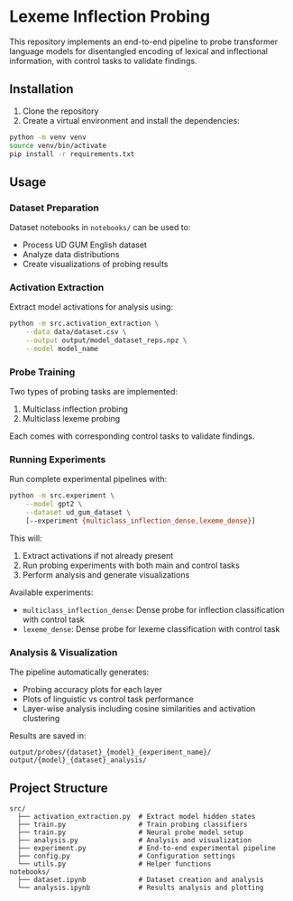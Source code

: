 # Lexeme Inflection Probing

This repository implements an end-to-end pipeline to probe transformer language models for
disentangled encoding of lexical and inflectional information, with control tasks to validate findings.

## Installation

1. Clone the repository
2. Create a virtual environment and install the dependencies:

```bash
python -m venv venv
source venv/bin/activate
pip install -r requirements.txt
```

## Usage

### Dataset Preparation

Dataset notebooks in `notebooks/` can be used to:

- Process UD GUM English dataset
- Analyze data distributions
- Create visualizations of probing results

### Activation Extraction

Extract model activations for analysis using:

```bash
python -m src.activation_extraction \
    --data data/dataset.csv \
    --output output/model_dataset_reps.npz \
    --model model_name
```

### Probe Training

Two types of probing tasks are implemented:

1. Multiclass inflection probing
2. Multiclass lexeme probing

Each comes with corresponding control tasks to validate findings.

### Running Experiments

Run complete experimental pipelines with:

```bash
python -m src.experiment \
    --model gpt2 \
    --dataset ud_gum_dataset \
    [--experiment {multiclass_inflection_dense,lexeme_dense}]
```

This will:

1. Extract activations if not already present
2. Run probing experiments with both main and control tasks
3. Perform analysis and generate visualizations

Available experiments:

- `multiclass_inflection_dense`: Dense probe for inflection classification with control task
- `lexeme_dense`: Dense probe for lexeme classification with control task

### Analysis & Visualization

The pipeline automatically generates:

- Probing accuracy plots for each layer
- Plots of linguistic vs control task performance
- Layer-wise analysis including cosine similarities and activation clustering

Results are saved in:

```
output/probes/{dataset}_{model}_{experiment_name}/
output/{model}_{dataset}_analysis/
```

## Project Structure

```
src/
  ├── activation_extraction.py  # Extract model hidden states
  ├── train.py                  # Train probing classifiers
  ├── train.py                  # Neural probe model setup
  ├── analysis.py               # Analysis and visualization
  ├── experiment.py             # End-to-end experimental pipeline
  ├── config.py                 # Configuration settings
  └── utils.py                  # Helper functions
notebooks/
  ├── dataset.ipynb             # Dataset creation and analysis
  └── analysis.ipynb            # Results analysis and plotting
```
